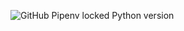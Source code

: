 ![GitHub Pipenv locked Python version](https://img.shields.io/github/pipenv/locked/python-version/simonbrauner/aoc)
